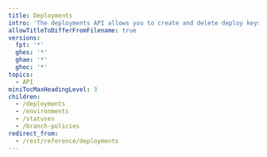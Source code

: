 ```yaml
---
title: Deployments
intro: 'The deployments API allows you to create and delete deploy keys, deployments, and deployment environments.'
allowTitleToDifferFromFilename: true
versions:
  fpt: '*'
  ghes: '*'
  ghae: '*'
  ghec: '*'
topics:
  - API
miniTocMaxHeadingLevel: 3
children:
  - /deployments
  - /environments
  - /statuses
  - /branch-policies
redirect_from:
  - /rest/reference/deployments
---
```


